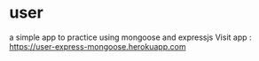 # user
a simple app to practice using mongoose and expressjs
Visit app : https://user-express-mongoose.herokuapp.com
